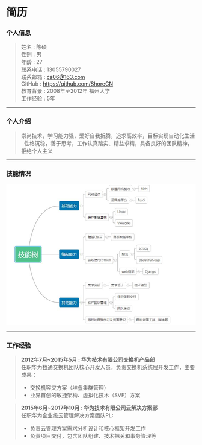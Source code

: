 # 简历

### 个人信息
> 姓名 : 陈硕  
> 性别 : 男  
> 年龄 : 27  
> 联系电话 : 13055790027  
> 联系邮箱 : cs06@163.com  
> GitHub : https://github.com/ShoreCN  
> 教育背景 : 2008年至2012年 福州大学  
> 工作经验 : 5年 

---
### 个人介绍  
> 崇尚技术，学习能力强，爱好自我折腾，追求高效率，目标实现自动化生活  
> 性格沉稳，善于思考，工作认真踏实、精益求精，具备良好的团队精神，拒绝个人主义  

---
### 技能情况
![skill](https://github.com/ShoreCN/Resume/blob/master/img/skill1113.jpg)

---
### 工作经验
> **2012年7月~2015年5月 : 华为技术有限公司交换机产品部**  
> 任职华为数通交换机团队核心开发人员，负责交换机系统层开发工作，主要成果：
> - 交换机容灾方案（堆叠集群管理）
> - 业界首创的敏捷架构、虚拟化技术（SVF）方案
  
> **2015年6月~2017年10月 : 华为技术有限公司云解决方案部**  
> 任职华为企业级云管理解决方案团队PL:
> - 负责云管理方案需求分析设计和核心框架开发工作
> - 负责项目交付，包含团队组建、技术把关和事务管理等
